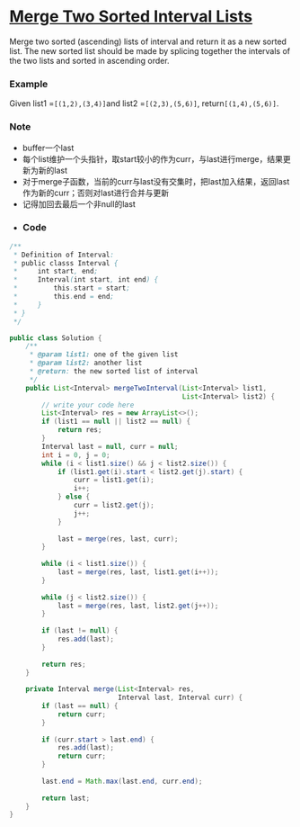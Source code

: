 # [Merge Two Sorted Interval Lists](https://www.lintcode.com/problem/merge-two-sorted-interval-lists/description)

Merge two sorted \(ascending\) lists of interval and return it as a new sorted list. The new sorted list should be made by splicing together the intervals of the two lists and sorted in ascending order.

### Example

Given list1 =`[(1,2),(3,4)]`and list2 =`[(2,3),(5,6)]`, return`[(1,4),(5,6)]`.

### Note

* buffer一个last
* 每个list维护一个头指针，取start较小的作为curr，与last进行merge，结果更新为新的last
* 对于merge子函数，当前的curr与last没有交集时，把last加入结果，返回last作为新的curr；否则对last进行合并与更新
* 记得加回去最后一个非null的last
* ### Code

```java
/**
 * Definition of Interval:
 * public classs Interval {
 *     int start, end;
 *     Interval(int start, int end) {
 *         this.start = start;
 *         this.end = end;
 *     }
 * }
 */

public class Solution {
    /**
     * @param list1: one of the given list
     * @param list2: another list
     * @return: the new sorted list of interval
     */
    public List<Interval> mergeTwoInterval(List<Interval> list1, 
                                           List<Interval> list2) {
        // write your code here
        List<Interval> res = new ArrayList<>();
        if (list1 == null || list2 == null) {
            return res;
        }
        Interval last = null, curr = null;
        int i = 0, j = 0;
        while (i < list1.size() && j < list2.size()) {
            if (list1.get(i).start < list2.get(j).start) {
                curr = list1.get(i);
                i++;
            } else {
                curr = list2.get(j);
                j++;
            }
            
            last = merge(res, last, curr);
        }
        
        while (i < list1.size()) {
            last = merge(res, last, list1.get(i++));
        }
        
        while (j < list2.size()) {
            last = merge(res, last, list2.get(j++));
        }
        
        if (last != null) {
            res.add(last);
        }
        
        return res;
    }
    
    private Interval merge(List<Interval> res, 
                           Interval last, Interval curr) {
        if (last == null) {
            return curr;
        }
        
        if (curr.start > last.end) {
            res.add(last);
            return curr;
        }
        
        last.end = Math.max(last.end, curr.end);
        
        return last;
    }
}
```



